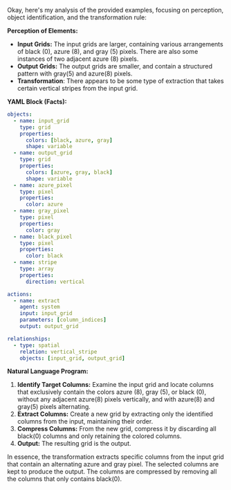 Okay, here's my analysis of the provided examples, focusing on perception, object identification, and the transformation rule:

**Perception of Elements:**

*   **Input Grids:** The input grids are larger, containing various arrangements of black (0), azure (8), and gray (5) pixels. There are also some instances of two adjacent azure (8) pixels.
*   **Output Grids:** The output grids are smaller, and contain a structured pattern with gray(5) and azure(8) pixels.
*   **Transformation**: There appears to be some type of extraction that takes certain vertical stripes from the input grid.

**YAML Block (Facts):**


```yaml
objects:
  - name: input_grid
    type: grid
    properties:
      colors: [black, azure, gray]
      shape: variable
  - name: output_grid
    type: grid
    properties:
      colors: [azure, gray, black]
      shape: variable
  - name: azure_pixel
    type: pixel
    properties:
      color: azure
  - name: gray_pixel
    type: pixel
    properties:
      color: gray
  - name: black_pixel
    type: pixel
    properties:
      color: black
  - name: stripe
    type: array
    properties:
      direction: vertical

actions:
  - name: extract
    agent: system
    input: input_grid
    parameters: [column_indices]
    output: output_grid

relationships:
  - type: spatial
    relation: vertical_stripe
    objects: [input_grid, output_grid]
```


**Natural Language Program:**

1.  **Identify Target Columns:** Examine the input grid and locate columns that exclusively contain the colors azure (8), gray (5), or black (0), without any adjacent azure(8) pixels vertically, and with azure(8) and gray(5) pixels alternating.
2.  **Extract Columns:** Create a new grid by extracting only the identified columns from the input, maintaining their order.
3. **Compress Columns:** From the new grid, compress it by discarding all black(0) columns and only retaining the colored columns.
4.  **Output:** The resulting grid is the output.

In essence, the transformation extracts specific columns from the input grid that contain an alternating azure and gray pixel. The selected columns are kept to produce the output. The columns are compressed by removing all the columns that only contains black(0).
